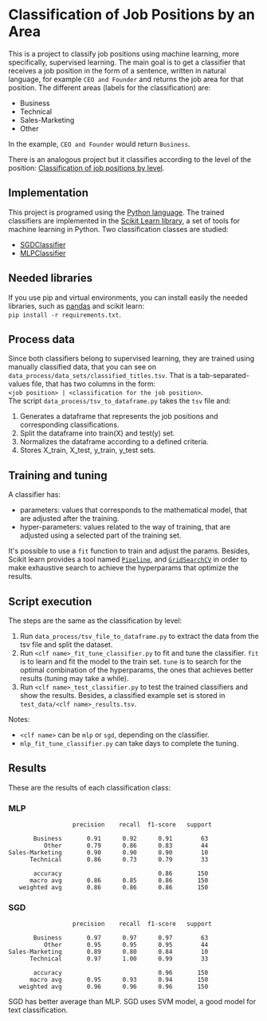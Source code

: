 #                           Classification of Job Positions by an Area
This is a project to classify job positions using machine learning, more specifically, supervised learning. The main goal is to get a classifier
that receives a job position in the form of a sentence, written in natural language, for example `CEO and Founder` and returns the job area for that position. The different areas (labels for the classification) are:  
* Business
* Technical
* Sales-Marketing
* Other

In the example, `CEO and Founder` would return `Business`.

There is an analogous project but it classifies according to the level of the position: [Classification of job positions by level](https://github.com/rootstrap/ai-job-title-level-classification).


## Implementation
This project is programed using the [Python language](https://www.python.org). The trained classifiers are implemented in the [Scikit Learn library](https://scikit-learn.org), a set of tools for machine learning in Python.
Two classification classes are studied:  
* [SGDClassifier](https://scikit-learn.org/stable/modules/generated/sklearn.linear_model.SGDClassifier.html?highlight=sgdcl#sklearn.linear_model.SGDClassifier)
* [MLPClassifier](https://scikit-learn.org/stable/modules/generated/sklearn.neural_network.MLPClassifier.html?highlight=mlpclassifier#sklearn.neural_network.MLPClassifier)

## Needed libraries
If you use pip and virtual environments, you can install easily the needed libraries, such as [pandas](https://pandas.pydata.org/) and scikit learn:  
`pip install -r requirements.txt`.

## Process data
Since both classifiers belong to supervised learning, they are trained using manually classified data, that you can see on `data_process/data_sets/classified_titles.tsv`. That is a tab-separated-values file, that has two columns in the form:  
`<job position> | <classification for the job position>`.  
The script `data_process/tsv_to_dataframe.py` takes the `tsv` file and:
1. Generates a dataframe that represents the job positions and corresponding classifications.
2. Split the dataframe into train(X) and test(y) set.
3. Normalizes the dataframe according to a defined criteria.
4. Stores X_train, X_test, y_train, y_test sets.

## Training and tuning
A classifier has:  
* parameters: values that corresponds to the mathematical model, that are adjusted after the training.
* hyper-parameters: values related to the way of training, that are adjusted using a selected part of the training set.  

It's possible to use a `fit` function to train and adjust the params. Besides, Scikit learn provides a tool named
 [`Pipeline`](https://scikit-learn.org/stable/modules/generated/sklearn.pipeline.Pipeline.html), and [`GridSearchCV`](https://scikit-learn.org/stable/modules/generated/sklearn.model_selection.GridSearchCV.html) in order to make exhaustive search to achieve the hyperparams that optimize the results.

## Script execution
The steps are the same as the classification by level:
1. Run `data_process/tsv_file_to_dataframe.py` to extract the data from the tsv file and split the dataset.
2. Run `<clf name>_fit_tune_classifier.py` to fit and tune the classifier. `fit` is to learn and fit the model to the train set. `tune` is to search for the optimal combination of the hyperparams, the ones that achieves better results (tuning may take a while).
3. Run `<clf name>_test_classifier.py` to test the trained classifiers and show the results. Besides, a classified example set is stored in `test_data/<clf name>_results.tsv`.

Notes:
* `<clf name>` can be `mlp` or `sgd`, depending on the classifier.
* `mlp_fit_tune_classifier.py` can take days to complete the tuning.

## Results
These are the results of each classification class:  

### MLP
```
                  precision    recall  f1-score   support

       Business       0.91      0.92      0.91        63
          Other       0.79      0.86      0.83        44
Sales-Marketing       0.90      0.90      0.90        10
      Technical       0.86      0.73      0.79        33

       accuracy                           0.86       150
      macro avg       0.86      0.85      0.86       150
   weighted avg       0.86      0.86      0.86       150
```

### SGD
```
                  precision    recall  f1-score   support

       Business       0.97      0.97      0.97        63
          Other       0.95      0.95      0.95        44
Sales-Marketing       0.89      0.80      0.84        10
      Technical       0.97      1.00      0.99        33

       accuracy                           0.96       150
      macro avg       0.95      0.93      0.94       150
   weighted avg       0.96      0.96      0.96       150
```

SGD has better average than MLP. SGD uses SVM model, a good model for text classification.
